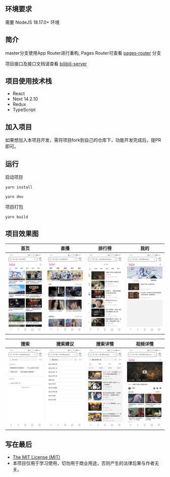## 环境要求

需要 NodeJS 18.17.0+ 环境

## 简介

master分支使用App Router进行重构, Pages Router可查看 [pages-router](https://github.com/xlz122/bilibili/tree/pages-router) 分支

项目接口及接口文档请查看 [bilibili-server](https://github.com/xlz122/bilibili-server)

## 项目使用技术栈

* React
* Next 14.2.10
* Redux
* TypeScript

## 加入项目

如果想加入本项目开发，需将项目fork到自己的仓库下，功能开发完成后，提PR即可。

## 运行

启动项目

```
yarn install
```

```
yarn dev
```

项目打包

```
yarn build
```

## 项目效果图

|首页|直播|排行榜|我的|
|---|---|---|---|
|![](./preview/home.jpg)|![](./preview/live.jpg)|![](./preview/ranking.jpg)|![](./preview/space.jpg)|

|搜索|搜索建议|搜索详情|视频详情|
|---|---|---|---|
|![](./preview/search.jpg)|![](./preview/search-suggest.jpg)|![](./preview/search-detail.jpg)|![](./preview/video-detail.jpg)|

## 写在最后

* [The MIT License (MIT)](https://github.com/xlz122/bilibili/blob/master/LICENSE)
* 本项目仅用于学习使用，切勿用于商业用途，否则产生的法律后果与作者无关。
